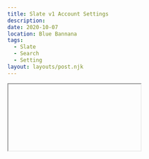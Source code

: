 ```yaml
---
title: Slate v1 Account Settings
description:
date: 2020-10-07
location: Blue Bannana
tags:
  - Slate
  - Search
  - Setting
layout: layouts/post.njk
---
```


<iframe class="frame-kinopio" id=""
https://kinopio.club/slate---account-settings-xrXQ6ksnigrRRwKQyS3TY
</iframe>

Above is a map of thoughts around the current and future Slate v1+ Account Settings page sections.
